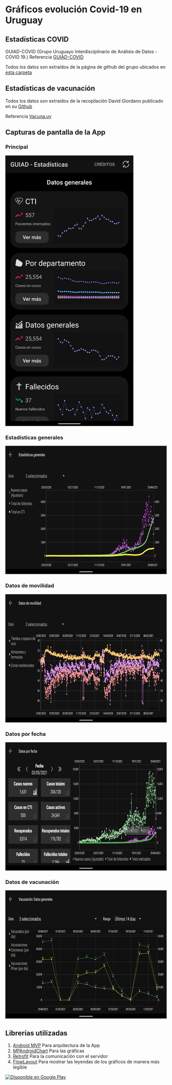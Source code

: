 # Gráficos evolución Covid-19 en Uruguay
 
## Estadísticas COVID
GUIAD-COVID (Grupo Uruguayo Interdisciplinario de Análisis de Datos - COVID 19.)
Referencia [GUIAD-COVID](https://guiad-covid.github.io/)

Todos los datos son extraídos de la página de github del grupo ubicados en [esta carpeta](https://github.com/GUIAD-COVID/datos-y-visualizaciones-GUIAD/tree/master/datos)

## Estadísticas de vacunación
Todos los datos son extraídos de la recopilación David Giordano publicado en su [Github](https://github.com/3dgiordano/covid-19-uy-vacc-data/tree/main/data)

Referencia [Vacuna.uy](https://vacuna.uy/)

Capturas de pantalla de la App
-
### Principal
<img alt='Principal' src='googleplay/ss8.png' width='400'/>

### Estadísticas generales
<img alt='Estadísticas generales' src='googleplay/ss3.png' height='400'/>

### Datos de movilidad
<img alt='Datos de movilidad' src='googleplay/ss4.png' height='400'/>

### Datos por fecha
<img alt='Datos por fecha' src='googleplay/ss6.png' height='400'/>

### Datos de vacunación
<img alt='Datos de vacunación' src='googleplay/ss9.png' height='400'/>


Librerías utilizadas
-

1. [Android MVP](https://github.com/marcherdiego/android_mvp) Para arquitectura de la App
2. [MPAndroidChart](https://github.com/PhilJay/MPAndroidChart) Para las gráficas
3. [Retrofit](http://square.github.io/retrofit/) Para la comunicación con el servidor
4. [FlowLayout](https://github.com/nex3z/FlowLayout) Para mostrar las leyendas de los gráficos de manera más legible

<a href='https://play.google.com/store/apps/details?id=uy.com.nerdscorner.guiad.stats&pcampaignid=pcampaignidMKT-Other-global-all-co-prtnr-py-PartBadge-Mar2515-1'>
<img alt='Disponible en Google Play' src='https://play.google.com/intl/en_us/badges/static/images/badges/es-419_badge_web_generic.png' width='200'/>
</a>